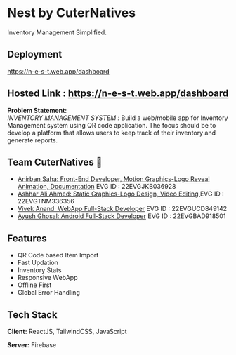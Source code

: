 # Nest by CuterNatives

Inventory Management Simplified.
## Deployment ##
https://n-e-s-t.web.app/dashboard

## Hosted Link : https://n-e-s-t.web.app/dashboard

**Problem Statement:** \
*INVENTORY MANAGEMENT SYSTEM :*
Build a web/mobile app for Inventory Management system using QR code application. 
The focus should be to develop a platform that allows users to keep track of their inventory and generate reports.  



## Team CuterNatives 🏁

- [Anirban Saha: Front-End Developer, Motion Graphics-Logo Reveal Animation, Documentation](https://www.github.com/Anirban-Saha) EVG ID : 22EVGJKB036928
- [Ashhar Ali Ahmed: Static Graphics-Logo Design, Video Editing ](https://github.com/theashhar) EVG ID : 22EVGTNM336356
- [Vivek Anand: WebApp Full-Stack Developer](https://github.com/vivek26anand) EVG ID : 22EVGUCD849142
- [Ayush Ghosal: Android Full-Stack Developer](https://github.com/Ayush786113) EVG ID : 22EVGBAD918501

## Features

- QR Code based Item Import 
- Fast Updation
- Inventory Stats
- Responsive WebApp
- Offline First
- Global Error Handling


## Tech Stack

**Client:** ReactJS, TailwindCSS, JavaScript

**Server:** Firebase

